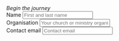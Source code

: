 <div class="text-slab"><em>Begin the journey</em></div>

<form>
  <div class="form-group has-success has-feedback">
    <label for="name">Name</label>
    <input type="text" id="name" class="form-control" placeholder="First and last name" />
  </div>
  <div class="form-group has-success has-feedback">
    <label for="organisation">Organisation</label>
    <input type="text" name="organisation" class="form-control" placeholder="Your church or ministry organisation" />
  </div>
  <div class="form-group has-success has-feedback">
    <label for="email">Contact email</label>
    <input type="email" name="email" class="form-control" placeholder="Contact email" />
  </div>
</form>
